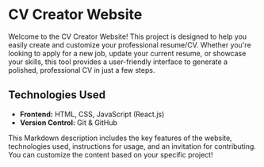 # CV Creator Website

Welcome to the CV Creator Website! This project is designed to help you easily create and customize your professional resume/CV. Whether you're looking to apply for a new job, update your current resume, or showcase your skills, this tool provides a user-friendly interface to generate a polished, professional CV in just a few steps.

## Technologies Used
- **Frontend:** HTML, CSS, JavaScript (React.js)
- **Version Control:** Git & GitHub

This Markdown description includes the key features of the website, technologies used, instructions for usage, and an invitation for contributing. You can customize the content based on your specific project!
